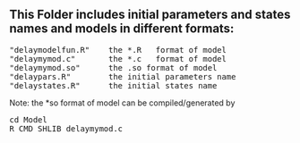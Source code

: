 ## This Folder includes  initial parameters and states names and models in different formats:
<pre>
"delaymodelfun.R"    the *.R   format of model  
"delaymymod.c"       the *.c   format of model  
"delaymymod.so"      the .so format of model  
"delaypars.R"        the initial parameters name  
"delaystates.R"      the initial states name  
</pre>
Note: the *so format of model can be compiled/generated by
<pre>
cd Model  
R CMD SHLIB delaymymod.c  
</pre>
